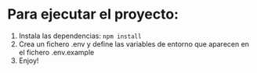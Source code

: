 # Para ejecutar el proyecto: 

1. Instala las dependencias: `npm install`
2. Crea un fichero .env y define las variables de entorno que aparecen en el fichero .env.example
3. Enjoy! 

